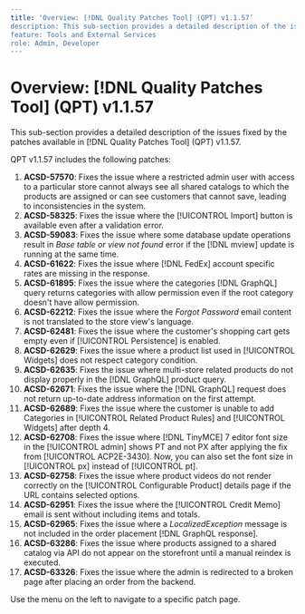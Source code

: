 ```yaml
---
title: 'Overview: [!DNL Quality Patches Tool] (QPT) v1.1.57’
description: This sub-section provides a detailed description of the issues fixed by the patches available in [!DNL Quality Patches Tool] (QPT) v1.1.57.
feature: Tools and External Services
role: Admin, Developer
---
```

# Overview: [!DNL Quality Patches Tool] (QPT) v1.1.57

This sub-section provides a detailed description of the issues fixed by the patches available in [!DNL Quality Patches Tool] (QPT) v1.1.57.

QPT v1.1.57 includes the following patches:

1. **ACSD-57570**: Fixes the issue where a restricted admin user with access to a particular store cannot always see all shared catalogs to which the products are assigned or can see customers that cannot save, leading to inconsistencies in the system.
2. **ACSD-58325**: Fixes the issue where the [!UICONTROL Import] button is available even after a validation error.
3. **ACSD-59083**: Fixes the issue where some database update operations result in _Base table or view not found_ error if the [!DNL mview] update is running at the same time.
4. **ACSD-61622**: Fixes the issue where [!DNL FedEx] account specific rates are missing in the response.
5. **ACSD-61895**: Fixes the issue where the categories [!DNL GraphQL] query returns categories with allow permission even if the root category doesn't have allow permission.
6. **ACSD-62212**: Fixes the issue where the _Forgot Password_ email content is not translated to the store view's language.
7. **ACSD-62481**: Fixes the issue where the customer's shopping cart gets empty even if [!UICONTROL Persistence] is enabled.
8. **ACSD-62629**: Fixes the issue where a product list used in [!UICONTROL Widgets] does not respect category condition.
9. **ACSD-62635**: Fixes the issue where multi-store related products do not display properly in the [!DNL GraphQL] product query.
10. **ACSD-62671**: Fixes the issue where the [!DNL GraphQL] request does not return up-to-date address information on the first attempt.
11. **ACSD-62689**: Fixes the issue where the customer is unable to add Categories in [!UICONTROL Related Product Rules] and [!UICONTROL Widgets] after depth 4.
12. **ACSD-62708**: Fixes the issue where [!DNL TinyMCE] 7 editor font size in the [!UICONTROL admin] shows PT and not PX after applying the fix from [!UICONTROL ACP2E-3430]. Now, you can also set the font size in [!UICONTROL px] instead of [!UICONTROL pt]. 
13. **ACSD-62758**: Fixes the issue where product videos do not render correctly on the [!UICONTROL Configurable Product] details page if the URL contains selected options.
14. **ACSD-62951**: Fixes the issue where the [!UICONTROL Credit Memo] email is sent without including items and totals.
15.  **ACSD-62965**: Fixes the issue where a *LocalizedException* message is not included in the order placement [!DNL GraphQL response].
16. **ACSD-63286**: Fixes the issue where products assigned to a shared catalog via API do not appear on the storefront until a manual reindex is executed.
17. **ACSD-63326**: Fixes the issue where the admin is redirected to a broken page after placing an order from the backend.


Use the menu on the left to navigate to a specific patch page.